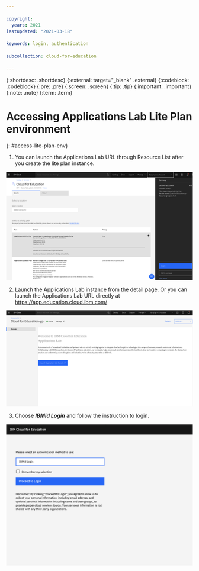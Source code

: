 ```yaml
---

copyright:
  years: 2021
lastupdated: "2021-03-18"

keywords: login, authentication

subcollection: cloud-for-education

---
```


{:shortdesc: .shortdesc}
{:external: target="_blank" .external}
{:codeblock: .codeblock}
{:pre: .pre}
{:screen: .screen}
{:tip: .tip}
{:important: .important}
{:note: .note}
{:term: .term}


# Accessing Applications Lab Lite Plan environment
{: #access-lite-plan-env}

1. You can launch the Applications Lab URL through Resource List after you create the lite plan
   instance.

![lite](images/lite.png)

2. Launch the Applications Lab instance from the detail page. Or you can launch the Applications Lab
   URL directly at https://app.education.cloud.ibm.com/

![launch](images/launch.png)   

3. Choose ***IBMid Login*** and follow the instruction to login.

![login](images/ibmlogin.png)  
